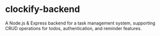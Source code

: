 # clockify-backend
A Node.js &amp; Express backend for a task management system, supporting CRUD operations for todos, authentication, and reminder features.
